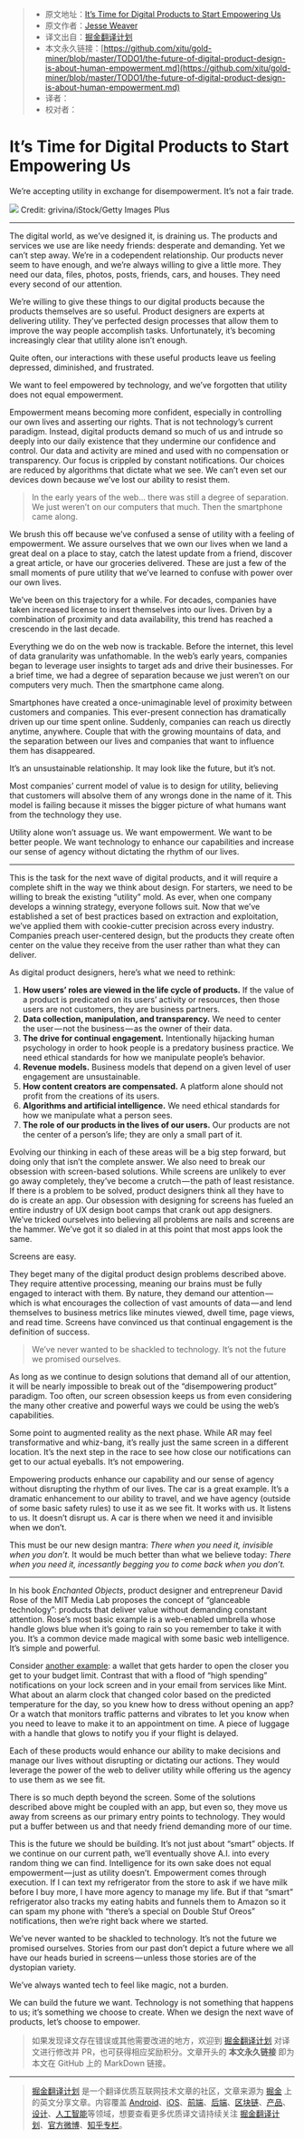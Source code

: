 > * 原文地址：[It’s Time for Digital Products to Start Empowering Us](https://medium.com/s/user-friendly/the-future-of-digital-product-design-is-about-human-empowerment-6a025bc330a)
> * 原文作者：[Jesse Weaver](https://medium.com/@hairyelefante)
> * 译文出自：[掘金翻译计划](https://github.com/xitu/gold-miner)
> * 本文永久链接：[https://github.com/xitu/gold-miner/blob/master/TODO1/the-future-of-digital-product-design-is-about-human-empowerment.md](https://github.com/xitu/gold-miner/blob/master/TODO1/the-future-of-digital-product-design-is-about-human-empowerment.md)
> * 译者：
> * 校对者：

# It’s Time for Digital Products to Start Empowering Us

We’re accepting utility in exchange for disempowerment. It’s not a fair trade.

![](https://cdn-images-1.medium.com/max/1400/1*9Xk_5PDKic3BihIoliZm8g.jpeg)
Credit: grivina/iStock/Getty Images Plus

* * *

The digital world, as we’ve designed it, is draining us. The products and services we use are like needy friends: desperate and demanding. Yet we can’t step away. We’re in a codependent relationship. Our products never seem to have enough, and we’re always willing to give a little more. They need our data, files, photos, posts, friends, cars, and houses. They need every second of our attention.

We’re willing to give these things to our digital products because the products themselves are so useful. Product designers are experts at delivering utility. They’ve perfected design processes that allow them to improve the way people accomplish tasks. Unfortunately, it’s becoming increasingly clear that utility alone isn’t enough.

Quite often, our interactions with these useful products leave us feeling depressed, diminished, and frustrated.

We want to feel empowered by technology, and we’ve forgotten that utility does not equal empowerment.

Empowerment means becoming more confident, especially in controlling our own lives and asserting our rights. That is not technology’s current paradigm. Instead, digital products demand so much of us and intrude so deeply into our daily existence that they undermine our confidence and control. Our data and activity are mined and used with no compensation or transparency. Our focus is crippled by constant notifications. Our choices are reduced by algorithms that dictate what we see. We can’t even set our devices down because we’ve lost our ability to resist them.

> In the early years of the web… there was still a degree of separation. We just weren’t on our computers that much. Then the smartphone came along.

We brush this off because we’ve confused a sense of utility with a feeling of empowerment. We assure ourselves that we own our lives when we land a great deal on a place to stay, catch the latest update from a friend, discover a great article, or have our groceries delivered. These are just a few of the small moments of pure utility that we’ve learned to confuse with power over our own lives.

We’ve been on this trajectory for a while. For decades, companies have taken increased license to insert themselves into our lives. Driven by a combination of proximity and data availability, this trend has reached a crescendo in the last decade.

Everything we do on the web now is trackable. Before the internet, this level of data granularity was unfathomable. In the web’s early years, companies began to leverage user insights to target ads and drive their businesses. For a brief time, we had a degree of separation because we just weren’t on our computers very much. Then the smartphone came along.

Smartphones have created a once-unimaginable level of proximity between customers and companies. This ever-present connection has dramatically driven up our time spent online. Suddenly, companies can reach us directly anytime, anywhere. Couple that with the growing mountains of data, and the separation between our lives and companies that want to influence them has disappeared.

It’s an unsustainable relationship. It may look like the future, but it’s not.

Most companies’ current model of value is to design for utility, believing that customers will absolve them of any wrongs done in the name of it. This model is failing because it misses the bigger picture of what humans want from the technology they use.

Utility alone won’t assuage us. We want empowerment. We want to be better people. We want technology to enhance our capabilities and increase our sense of agency without dictating the rhythm of our lives.

* * *

This is the task for the next wave of digital products, and it will require a complete shift in the way we think about design. For starters, we need to be willing to break the existing “utility” mold. As ever, when one company develops a winning strategy, everyone follows suit. Now that we’ve established a set of best practices based on extraction and exploitation, we’ve applied them with cookie-cutter precision across every industry. Companies preach user-centered design, but the products they create often center on the value they receive from the user rather than what they can deliver.

As digital product designers, here’s what we need to rethink:

1.  **How users’ roles are viewed in the life cycle of products.** If the value of a product is predicated on its users’ activity or resources, then those users are not customers, they are business partners.
2.  **Data collection, manipulation, and transparency.** We need to center the user — not the business — as the owner of their data.
3.  **The drive for continual engagement.** Intentionally hijacking human psychology in order to hook people is a predatory business practice. We need ethical standards for how we manipulate people’s behavior.
4.  **Revenue models.** Business models that depend on a given level of user engagement are unsustainable.
5.  **How content creators are compensated.** A platform alone should not profit from the creations of its users.
6.  **Algorithms and artificial intelligence.** We need ethical standards for how we manipulate what a person sees.
7.  **The role of our products in the lives of our users.** Our products are not the center of a person’s life; they are only a small part of it.

Evolving our thinking in each of these areas will be a big step forward, but doing only that isn’t the complete answer. We also need to break our obsession with screen-based solutions. While screens are unlikely to ever go away completely, they’ve become a crutch — the path of least resistance. If there is a problem to be solved, product designers think all they have to do is create an app. Our obsession with designing for screens has fueled an entire industry of UX design boot camps that crank out app designers. We’ve tricked ourselves into believing all problems are nails and screens are the hammer. We’ve got it so dialed in at this point that most apps look the same.

Screens are easy.

They beget many of the digital product design problems described above. They require attentive processing, meaning our brains must be fully engaged to interact with them. By nature, they demand our attention — which is what encourages the collection of vast amounts of data — and lend themselves to business metrics like minutes viewed, dwell time, page views, and read time. Screens have convinced us that continual engagement is the definition of success.

> We’ve never wanted to be shackled to technology. It’s not the future we promised ourselves.

As long as we continue to design solutions that demand all of our attention, it will be nearly impossible to break out of the “disempowering product” paradigm. Too often, our screen obsession keeps us from even considering the many other creative and powerful ways we could be using the web’s capabilities.

Some point to augmented reality as the next phase. While AR may feel transformative and whiz-bang, it’s really just the same screen in a different location. It’s the next step in the race to see how close our notifications can get to our actual eyeballs. It’s not empowering.

Empowering products enhance our capability and our sense of agency without disrupting the rhythm of our lives. The car is a great example. It’s a dramatic enhancement to our ability to travel, and we have agency (outside of some basic safety rules) to use it as we see fit. It works with us. It listens to us. It doesn’t disrupt us. A car is there when we need it and invisible when we don’t.

This must be our new design mantra: _There when you need it, invisible when you don’t._ It would be much better than what we believe today: _There when you need it, incessantly begging you to come back when you don’t._

* * *

In his book _Enchanted Objects_, product designer and entrepreneur David Rose of the MIT Media Lab proposes the concept of “glanceable technology”: products that deliver value without demanding constant attention. Rose’s most basic example is a web-enabled umbrella whose handle glows blue when it’s going to rain so you remember to take it with you. It’s a common device made magical with some basic web intelligence. It’s simple and powerful.

Consider [another example](https://www.media.mit.edu/projects/proverbial-wallets/overview/): a wallet that gets harder to open the closer you get to your budget limit. Contrast that with a flood of “high spending” notifications on your lock screen and in your email from services like Mint. What about an alarm clock that changed color based on the predicted temperature for the day, so you knew how to dress without opening an app? Or a watch that monitors traffic patterns and vibrates to let you know when you need to leave to make it to an appointment on time. A piece of luggage with a handle that glows to notify you if your flight is delayed.

Each of these products would enhance our ability to make decisions and manage our lives without disrupting or dictating our actions. They would leverage the power of the web to deliver utility while offering us the agency to use them as we see fit.

There is so much depth beyond the screen. Some of the solutions described above might be coupled with an app, but even so, they move us away from screens as our primary entry points to technology. They would put a buffer between us and that needy friend demanding more of our time.

This is the future we should be building. It’s not just about “smart” objects. If we continue on our current path, we’ll eventually shove A.I. into every random thing we can find. Intelligence for its own sake does not equal empowerment — just as utility doesn’t. Empowerment comes through execution. If I can text my refrigerator from the store to ask if we have milk before I buy more, I have more agency to manage my life. But if that “smart” refrigerator also tracks my eating habits and funnels them to Amazon so it can spam my phone with “there’s a special on Double Stuf Oreos” notifications, then we’re right back where we started.

We’ve never wanted to be shackled to technology. It’s not the future we promised ourselves. Stories from our past don’t depict a future where we all have our heads buried in screens — unless those stories are of the dystopian variety.

We’ve always wanted tech to feel like magic, not a burden.

We can build the future we want. Technology is not something that happens to us; it’s something we choose to create. When we design the next wave of products, let’s choose to empower.

> 如果发现译文存在错误或其他需要改进的地方，欢迎到 [掘金翻译计划](https://github.com/xitu/gold-miner) 对译文进行修改并 PR，也可获得相应奖励积分。文章开头的 **本文永久链接** 即为本文在 GitHub 上的 MarkDown 链接。

---

> [掘金翻译计划](https://github.com/xitu/gold-miner) 是一个翻译优质互联网技术文章的社区，文章来源为 [掘金](https://juejin.im) 上的英文分享文章。内容覆盖 [Android](https://github.com/xitu/gold-miner#android)、[iOS](https://github.com/xitu/gold-miner#ios)、[前端](https://github.com/xitu/gold-miner#前端)、[后端](https://github.com/xitu/gold-miner#后端)、[区块链](https://github.com/xitu/gold-miner#区块链)、[产品](https://github.com/xitu/gold-miner#产品)、[设计](https://github.com/xitu/gold-miner#设计)、[人工智能](https://github.com/xitu/gold-miner#人工智能)等领域，想要查看更多优质译文请持续关注 [掘金翻译计划](https://github.com/xitu/gold-miner)、[官方微博](http://weibo.com/juejinfanyi)、[知乎专栏](https://zhuanlan.zhihu.com/juejinfanyi)。
